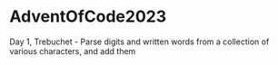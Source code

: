 # AdventOfCode2023  
Day 1, Trebuchet - Parse digits and written words from a collection of various characters, and add them  
